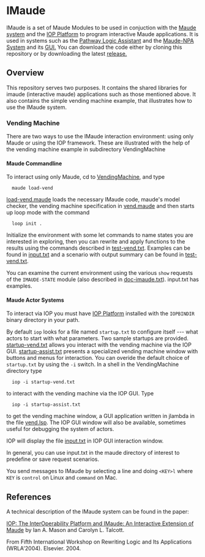 # IMaude


IMaude is a set of Maude Modules to be used in conjuction
with the [Maude system](http://maude.cs.uiuc.edu) and the
[IOP Platform](https://github.com/SRI-CSL/iopc)
 to program interactive Maude applications.  It is used in systems such as the 
 [Pathway Logic Assistant](http://pl.csl.sri.com/) and the [Maude-NPA System](http://maude.cs.illinois.edu/w/index.php?title=Maude_Tools:_Maude-NPA) and its [GUI.](http://www.csl.sri.com/users/iam/NPA/index.html)
 You can download the code either by cloning this repository or by downloading the latest [release.](https://github.com/SRI-CSL/imaude/releases)

## Overview

This repository serves two purposes. It contains the shared
libraries for imaude (interactive maude) applications such as those mentioned above. It also contains
the simple vending machine example, that illustrates how to use the IMaude system.

### Vending Machine

There are two ways to use the IMaude interaction environment: using only Maude
or using the IOP framework. These are illustrated with the help of the vending
machine example in subdirectory VendingMachine

#### Maude Commandline
To interact using only Maude, cd to [VendingMachine](VendingMachine), and type
```
  maude load-vend
```
[load-vend.maude](VendingMachine/load-vend.maude) loads the necessary IMaude code, maude's model checker, the vending machine specification
in [vend.maude](VendingMachine/vend.maude) and then starts up loop mode with the command
```
  loop init .
```
Initialize the environment with some let commands to name states you are
interested in exploring, then you can rewrite and apply functions to the
results using the commands  described in [test-vend.txt](VendingMachine/test-vend.txt).
Examples can be found in [input.txt](VendingMachine/input.txt) 
and a scenario with output summary can be found in [test-vend.txt](VendingMachine/test-vend.txt).  

You can examine the current environment using the various `show` requests
of the `IMAUDE-STATE` module (also described in [doc-imaude.txt](ilib/Doc/doc-imaude.txt)).
input.txt has examples.

#### Maude Actor Systems
To interact via IOP you must have [IOP Platform](https://github.com/SRI-CSL/iopc) installed with the `IOPBINDIR` binary directory
in your path.  

By default `iop` looks for a file named `startup.txt` to configure itself ---
what actors to start with what parameters.
Two sample startups are provided.  [startup-vend.txt](VendingMachine/startup-vend.txt) allows you
interact with the vending machine via the IOP GUI.  [startup-assist.txt](VendingMachine/startup-assist.txt)
presents a specialized vending machine window with buttons and
menus for interaction.  You can overide the default choice of `startup.txt`
by using the `-i` switch.
In a shell in the VendingMachine directory type
```
  iop -i startup-vend.txt
```
to interact with the vending machine via the IOP GUI.  Type
```
  iop -i startup-assist.txt
```
to get the vending machine window, a GUI application written in jlambda in the file 
[vend.lsp](VendingMachine/vend.lsp). The IOP GUI window will also be available, sometimes
useful for debugging the system of actors.

IOP will display the file [input.txt](VendingMachine/input.txt) in IOP GUI interaction window.  

In general, you can use input.txt in the maude directory of
interest to predefine or save request scenarios. 

You send messages to IMaude by selecting a line and doing `<KEY>l`  where
`KEY` is `control` on Linux and `command` on Mac.


## References

A technical description of the IMaude system can be found in the paper:

[IOP: The InterOperability Platform and IMaude: An Interactive Extension of Maude](http://www.csl.sri.com/~clt/Papers/04wrla-iop.pdf)
by Ian A. Mason and Carolyn L. Talcott.

From Fifth International Workshop on Rewriting Logic and Its Applications (WRLA'2004). Elsevier. 2004.
